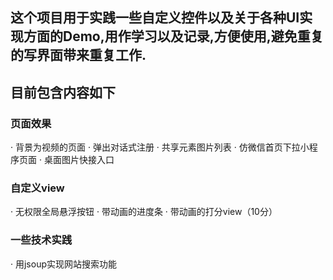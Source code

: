 ## 这个项目用于实践一些自定义控件以及关于各种UI实现方面的Demo,用作学习以及记录,方便使用,避免重复的写界面带来重复工作.

## 目前包含内容如下

### 页面效果
· 背景为视频的页面
· 弹出对话式注册
· 共享元素图片列表
· 仿微信首页下拉小程序页面
· 桌面图片快接入口

### 自定义view
· 无权限全局悬浮按钮
· 带动画的进度条
· 带动画的打分view（10分）

### 一些技术实践
· 用jsoup实现网站搜索功能